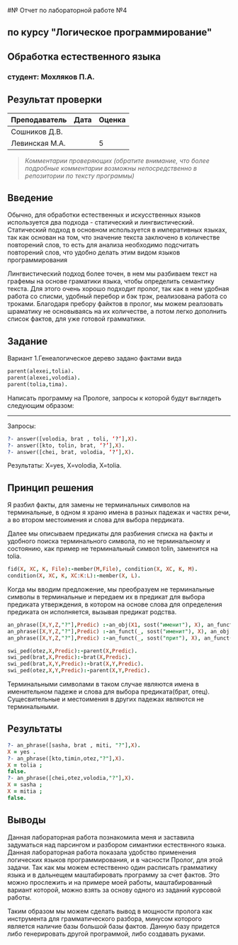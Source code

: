 #№ Отчет по лабораторной работе №4
## по курсу "Логическое программирование"

## Обработка естественного языка

### студент: Мохляков П.А.

## Результат проверки

| Преподаватель     | Дата         |  Оценка       |
|-------------------|--------------|---------------|
| Сошников Д.В. |              |               |
| Левинская М.А.|              |      5        |

> *Комментарии проверяющих (обратите внимание, что более подробные комментарии возможны непосредственно в репозитории по тексту программы)*


## Введение

Обычно, для обработки естественных и искусственных языков используется два подхода - статический и лингвистический. Статический подход в основном используется в императивных языках, так как основан на том, что значение текста заключено в количестве повторений слов, то есть для анализа необходимо подсчитать повторений слов, что удобно делать этим видом языков программирования

Лингвистический подход более точен, в нем мы разбиваем текст на графемы на основе граматики языка, чтобы определить семантику текста. Для этого очень хорошо подходит пролог, так как в нем удобная работа со списми, удобный перебор и бэк трэк, реализована работа со троками. Благодаря пребору файктов в пролог, мы можем реалзовать шраматику не основываясь на их количестве, а потом легко дополнить список фактов, для уже готовой грамматики.


## Задание

Вариант 1.Генеалогическое дерево задано фактами вида   

```prolog
parent(alexei,tolia).
parent(alexei,volodia).
parent(tolia,tima).
```
Написать программу на Прологе, запросы к которой будут выглядеть следующим образом:

---

Запросы: 
```prolog
?- answer([volodia, brat , toli, ‘?’],X). 
?- answer([kto, tolin, brat, ‘?’],X). 
?- answer([chei, brat, volodia, ‘?’],X). 
```
Результаты:    X=yes, X=volodia, X=tolia. 

## Принцип решения

Я разбил факты, для замены не терминальных символов на терминальные, в одном я храню имена в разных падежах и частях речи, а во втором местоимения и слова для выбора пердиката.

Далее мы описываем предикаты для разбиения списка на факты и удобного поиска терминального символа, по не терминальному и состоянию, как пример не терминальный символ tolin, заменится на tolia. 

```prolog
fid(X, XC, K, File):-member(M,File), condition(X, XC, K, M).
condition(X, XC, K, XC:K:L):-member(X, L).
```

Когда мы вводим предложение, мы преобразуем не терминальные символы в терминальные и передаем их в предикат для выбора предиката утверждения, в котором на основе слова для определения предиката он исполняется, вызывая предикат родства. 

```prolog
an_phrase([X,Y,Z,"?"],Predic) :-an_obj(X1, sost("именит"), X), an_funct(X2, sost("предикат"),Y),an_obj(X3, sost("родит"),Z),swi_ped(X2,X1,X3,Predic).
an_phrase([X,Y,Z,"?"],Predic) :-an_funct(_, sost("именит"), X), an_obj(X2, sost("прит"),Y), an_funct(X3, sost("предикат"),Z), swi_ped(X3,X2,Predic).
an_phrase([X,Y,Z,"?"],Predic) :-an_funct(_, sost("прит"), X), an_funct(X2, sost("предикат"),Y),an_obj(X3, sost("именит"),Z), swi_ped(X2,X3,Predic).

swi_ped(otez,X,Predic):-parent(X,Predic).
swi_ped(brat,X,Predic):-brat(X,Predic).
swi_ped(brat,X,Y,Predic):-brat(X,Y,Predic).
swi_ped(otez,X,Y,Predic):-parent(X,Y,Predic).
```

Терминальными символами в таком случае являются имена в именительном падеже и слова для выбора предиката(брат, отец). Сущесвительные и местоимения в других падежах являются не терминальными.
## Результаты

```prolog
?- an_phrase([sasha, brat , miti, "?"],X).
X = yes .
?- an_phrase([kto,timin,otez,"?"],X).
X = tolia ;
false.
?- an_phrase([chei,otez,volodia,"?"],X).
X = sasha ;
X = mitia ;
false.
```

## Выводы
Данная лабораторная работа познакомила меня и заставила задуматься над парсингом и разбором симантики естествнного языка. Данная лабораторная работа показала удобство применения логических языков программирования, и в часности Пролог, для этой задачи. Так как мы можем естественно один расписать грамматику языка и в дальнещем маштабировать программу за счет фактов. Это можно прослежить и на примере моей работы, маштабированный вариант которой, можно взять за основу одного из заданий курсовой работы. 

Таким образом мы можем сделать вывод в мощности пролога как инструмента для грамматического разбора, минусом которого является наличие базы большой базы фактов. Данную базу придется либо генерировать другой программой, либо создавать руками.




